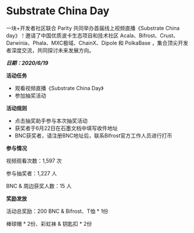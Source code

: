 # Substrate China Day

一块+开发者社区联合 Parity 共同举办首届线上视频直播《Substrate China day》！邀请了中国优质波卡生态项目和技术社区 Acala、Bifrost、Crust、Darwinia、Phala、MXC极域、ChainX、Dipole 和 PolkaBase ，集合顶尖开发者深度交流，共同探讨未来发展方向。

***日期：2020/6/19***

**活动任务**
- 观看视频直播《Substrate China Day》
- 参加抽奖活动

**活动规则**
- 点击抽奖助手参与本次抽奖活动
- 获奖者于6月22日在石墨文档中填写收件地址
- BNC获奖者，请注册BNC地址后，联系Bifrost官方工作人员进行打币

**参与情况**

视频观看次数：1,597 次

参与抽奖者：1,227 人

BNC & 周边获奖人数：15 人

**奖励发放**

活动总奖励：200 BNC & Bifrost、T恤 * 1份

棒球帽 * 2份、彩虹袜 & 钥匙扣 * 2份

